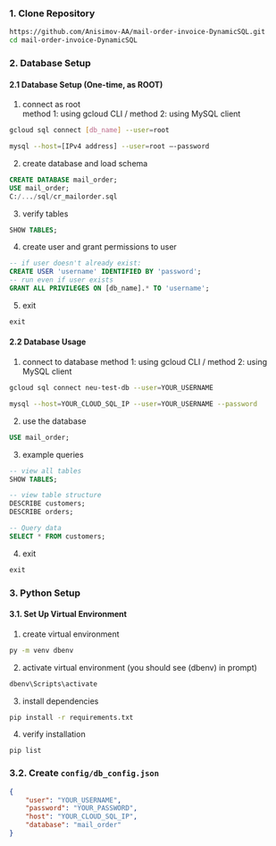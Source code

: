 ### 1. Clone Repository

```bash
https://github.com/Anisimov-AA/mail-order-invoice-DynamicSQL.git
cd mail-order-invoice-DynamicSQL
```

### 2. Database Setup

#### 2.1 Database Setup (One-time, as ROOT)

1. connect as root   
method 1: using gcloud CLI / method 2: using MySQL client
```bash
gcloud sql connect [db_name] --user=root
```
```bash
mysql --host=[IPv4 address] --user=root –-password
```
   
2. create database and load schema
```sql
CREATE DATABASE mail_order;
USE mail_order;
C:/.../sql/cr_mailorder.sql
```
   
3. verify tables
```sql
SHOW TABLES;
```

4. create user and grant permissions to user
```sql
-- if user doesn't already exist:
CREATE USER 'username' IDENTIFIED BY 'password';
-- run even if user exists
GRANT ALL PRIVILEGES ON [db_name].* TO 'username';
```
   
5. exit
```sql
exit
```

#### 2.2 Database Usage

1. connect to database
method 1: using gcloud CLI / method 2: using MySQL client
```bash
gcloud sql connect neu-test-db --user=YOUR_USERNAME
```
```bash
mysql --host=YOUR_CLOUD_SQL_IP --user=YOUR_USERNAME --password
```
   
2. use the database
```sql
USE mail_order;
```
   
3. example queries
```sql
-- view all tables
SHOW TABLES;

-- view table structure
DESCRIBE customers;
DESCRIBE orders;

-- Query data
SELECT * FROM customers;
```

4. exit
```sql
exit
```

### 3. Python Setup

#### 3.1. Set Up Virtual Environment

1. create virtual environment
```bash
py -m venv dbenv
```
   
2. activate virtual environment (you should see (dbenv) in prompt)
```bash
dbenv\Scripts\activate
```
   
3. install dependencies
```bash 
pip install -r requirements.txt
```
    
4. verify installation
```
pip list
```

### 3.2. Create `config/db_config.json`

```json
{
    "user": "YOUR_USERNAME",
    "password": "YOUR_PASSWORD",
    "host": "YOUR_CLOUD_SQL_IP",
    "database": "mail_order"
}
```
